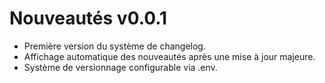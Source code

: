 # Nouveautés v0.0.1

- Première version du système de changelog.
- Affichage automatique des nouveautés après une mise à jour majeure.
- Système de versionnage configurable via .env. 
